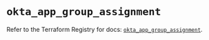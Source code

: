 # `okta_app_group_assignment`

Refer to the Terraform Registry for docs: [`okta_app_group_assignment`](https://registry.terraform.io/providers/okta/okta/4.20.0/docs/resources/app_group_assignment).
